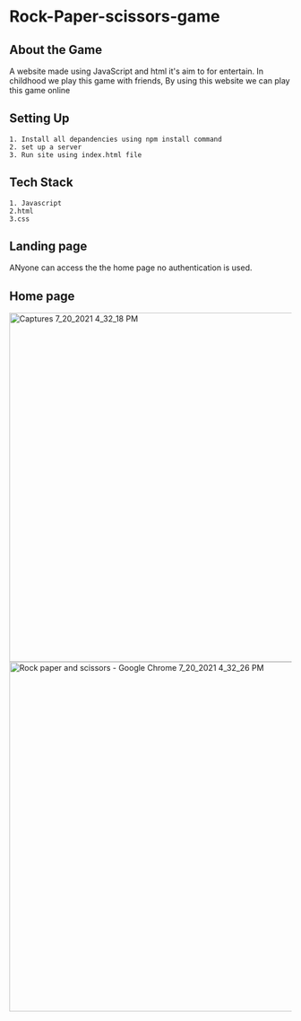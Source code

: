 # Rock-Paper-scissors-game

## About the Game
A website made using JavaScript and html it's aim to for entertain.
In childhood we play this game with friends, By using this website we can play this game online 

## Setting Up
    1. Install all depandencies using npm install command
    2. set up a server
    3. Run site using index.html file
    
## Tech Stack
    1. Javascript
    2.html
    3.css
    
## Landing page
   ANyone can access the the home page no authentication is used.
   
## Home page
<img width="622" alt="Captures 7_20_2021 4_32_18 PM" src="https://user-images.githubusercontent.com/81139669/126314255-2a31043f-a9a1-4575-b1f8-f17ed907070f.png">
<img width="623" alt="Rock paper and scissors - Google Chrome 7_20_2021 4_32_26 PM" src="https://user-images.githubusercontent.com/81139669/126314678-419f37a6-f365-45ca-9feb-57910c3bf33f.png">
